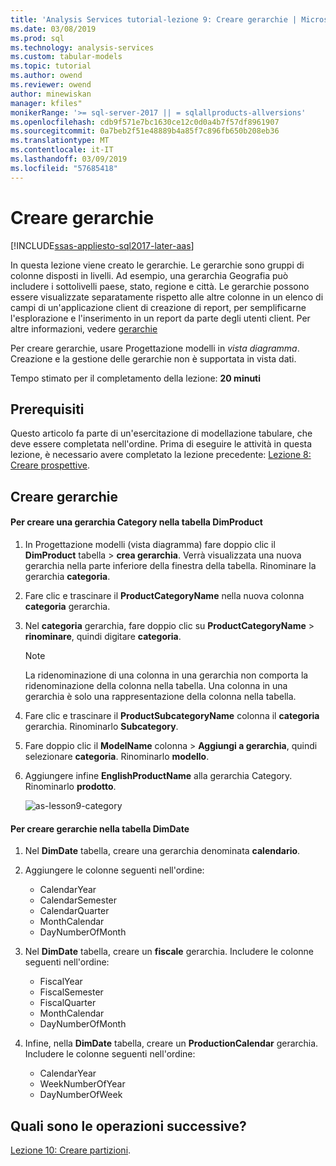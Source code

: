 ```yaml
---
title: 'Analysis Services tutorial-lezione 9: Creare gerarchie | Microsoft Docs'
ms.date: 03/08/2019
ms.prod: sql
ms.technology: analysis-services
ms.custom: tabular-models
ms.topic: tutorial
ms.author: owend
ms.reviewer: owend
author: minewiskan
manager: kfiles"
monikerRange: '>= sql-server-2017 || = sqlallproducts-allversions'
ms.openlocfilehash: cdb9f571e7bc1630ce12c0d0a4b7f57df8961907
ms.sourcegitcommit: 0a7beb2f51e48889b4a85f7c896fb650b208eb36
ms.translationtype: MT
ms.contentlocale: it-IT
ms.lasthandoff: 03/09/2019
ms.locfileid: "57685418"
---
```

# <a name="create-hierarchies"></a>Creare gerarchie

[!INCLUDE[ssas-appliesto-sql2017-later-aas](../../includes/ssas-appliesto-sql2017-later-aas.md)]

In questa lezione viene creato le gerarchie. Le gerarchie sono gruppi di colonne disposti in livelli. Ad esempio, una gerarchia Geografia può includere i sottolivelli paese, stato, regione e città. Le gerarchie possono essere visualizzate separatamente rispetto alle altre colonne in un elenco di campi di un'applicazione client di creazione di report, per semplificarne l'esplorazione e l'inserimento in un report da parte degli utenti client. Per altre informazioni, vedere [gerarchie](../tabular-models/hierarchies-ssas-tabular.md)
  
Per creare gerarchie, usare Progettazione modelli in *vista diagramma*. Creazione e la gestione delle gerarchie non è supportata in vista dati.  
  
Tempo stimato per il completamento della lezione: **20 minuti**  
  
## <a name="prerequisites"></a>Prerequisiti  

Questo articolo fa parte di un'esercitazione di modellazione tabulare, che deve essere completata nell'ordine. Prima di eseguire le attività in questa lezione, è necessario avere completato la lezione precedente: [Lezione 8: Creare prospettive](../tutorial-tabular-1400/as-lesson-8-create-perspectives.md).  
  
## <a name="create-hierarchies"></a>Creare gerarchie  
  
#### <a name="to-create-a-category-hierarchy-in-the-dimproduct-table"></a>Per creare una gerarchia Category nella tabella DimProduct  
  
1.  In Progettazione modelli (vista diagramma) fare doppio clic il **DimProduct** tabella > **crea gerarchia**. Verrà visualizzata una nuova gerarchia nella parte inferiore della finestra della tabella. Rinominare la gerarchia **categoria**.  
  
2.  Fare clic e trascinare il **ProductCategoryName** nella nuova colonna **categoria** gerarchia.  
  
3.  Nel **categoria** gerarchia, fare doppio clic su **ProductCategoryName** > **rinominare**, quindi digitare **categoria**.  
  
    > [!NOTE]  
    > La ridenominazione di una colonna in una gerarchia non comporta la ridenominazione della colonna nella tabella. Una colonna in una gerarchia è solo una rappresentazione della colonna nella tabella.  
  
4.  Fare clic e trascinare il **ProductSubcategoryName** colonna il **categoria** gerarchia. Rinominarlo **Subcategory**. 
  
5.  Fare doppio clic il **ModelName** colonna > **Aggiungi a gerarchia**, quindi selezionare **categoria**. Rinominarlo **modello**.

6.  Aggiungere infine **EnglishProductName** alla gerarchia Category. Rinominarlo **prodotto**.  

    ![as-lesson9-category](../tutorial-tabular-1400/media/as-lesson9-category.png)
  
#### <a name="to-create-hierarchies-in-the-dimdate-table"></a>Per creare gerarchie nella tabella DimDate  
  
1.  Nel **DimDate** tabella, creare una gerarchia denominata **calendario**.  
  
3.  Aggiungere le colonne seguenti nell'ordine:

    *  CalendarYear
    *  CalendarSemester
    *  CalendarQuarter
    *  MonthCalendar
    *  DayNumberOfMonth
    
4.  Nel **DimDate** tabella, creare un **fiscale** gerarchia. Includere le colonne seguenti nell'ordine:  
  
    *  FiscalYear
    *  FiscalSemester
    *  FiscalQuarter
    *  MonthCalendar
    *  DayNumberOfMonth
  
5.  Infine, nella **DimDate** tabella, creare un **ProductionCalendar** gerarchia. Includere le colonne seguenti nell'ordine:  
    *  CalendarYear
    *  WeekNumberOfYear
    *  DayNumberOfWeek
  
 ## <a name="whats-next"></a>Quali sono le operazioni successive?

[Lezione 10: Creare partizioni](../tutorial-tabular-1400/as-lesson-10-create-partitions.md). 
  
  
